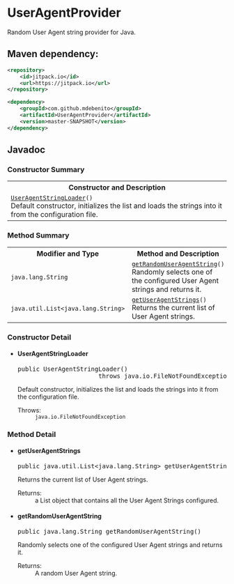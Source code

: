 # UserAgentProvider
Random User Agent string provider for Java.

## Maven dependency:

```xml
<repository>
    <id>jitpack.io</id>
    <url>https://jitpack.io</url>
</repository>
```
```xml
<dependency>
    <groupId>com.github.mdebenito</groupId>
    <artifactId>UserAgentProvider</artifactId>
    <version>master-SNAPSHOT</version>
</dependency>
```

## Javadoc

<h3>Constructor Summary</h3>
<table class="memberSummary" border="0" cellpadding="3" cellspacing="0" summary="Constructor Summary table, listing constructors, and an explanation">
<tr>
<th class="colOne" scope="col">Constructor and Description</th>
</tr>
<tr class="altColor">
<td class="colOne"><code><span class="memberNameLink"><a href="../loader/UserAgentStringLoader.html#UserAgentStringLoader--">UserAgentStringLoader</a></span>()</code>
<div class="block">Default constructor, initializes the list and loads the strings into it from the configuration file.</div>
</td>
</tr>
</table>

<h3>Method Summary</h3>
<table class="memberSummary" border="0" cellpadding="3" cellspacing="0" summary="Method Summary table, listing methods, and an explanation">
<tr>
<th class="colFirst" scope="col">Modifier and Type</th>
<th class="colLast" scope="col">Method and Description</th>
</tr>
<tr id="i0" class="altColor">
<td class="colFirst"><code>java.lang.String</code></td>
<td class="colLast"><code><span class="memberNameLink"><a href="../loader/UserAgentStringLoader.html#getRandomUserAgentString--">getRandomUserAgentString</a></span>()</code>
<div class="block">Randomly selects one of the configured User Agent strings and returns it.</div>
</td>
</tr>
<tr id="i1" class="rowColor">
<td class="colFirst"><code>java.util.List&lt;java.lang.String&gt;</code></td>
<td class="colLast"><code><span class="memberNameLink"><a href="../loader/UserAgentStringLoader.html#getUserAgentStrings--">getUserAgentStrings</a></span>()</code>
<div class="block">Returns the current list of User Agent strings.</div>
</td>
</tr>
</table>

<h3>Constructor Detail</h3>
<ul class="blockListLast">
<li class="blockList">
<h4>UserAgentStringLoader</h4>
<pre>public&nbsp;UserAgentStringLoader()
                      throws java.io.FileNotFoundException</pre>
<div class="block">Default constructor, initializes the list and loads the strings into it from the configuration file.</div>
<dl>
<dt><span class="throwsLabel">Throws:</span></dt>
<dd><code>java.io.FileNotFoundException</code></dd>
</dl>
</li>
</ul>
</li>
</ul>
</div>

<h3>Method Detail</h3>
<a name="getUserAgentStrings--">
<!--   -->
</a>
<ul class="blockList">
<li class="blockList">
<h4>getUserAgentStrings</h4>
<pre>public&nbsp;java.util.List&lt;java.lang.String&gt;&nbsp;getUserAgentStrings()</pre>
<div class="block">Returns the current list of User Agent strings.</div>
<dl>
<dt><span class="returnLabel">Returns:</span></dt>
<dd>a List object that contains all the User Agent Strings configured.</dd>
</dl>
</li>
</ul>
<a name="getRandomUserAgentString--">
<!--   -->
</a>
<ul class="blockListLast">
<li class="blockList">
<h4>getRandomUserAgentString</h4>
<pre>public&nbsp;java.lang.String&nbsp;getRandomUserAgentString()</pre>
<div class="block">Randomly selects one of the configured User Agent strings and returns it.</div>
<dl>
<dt><span class="returnLabel">Returns:</span></dt>
<dd>A random User Agent string.</dd>
</dl>
</li>
</ul>
</li>
</ul>
</li>
</ul>
</div>